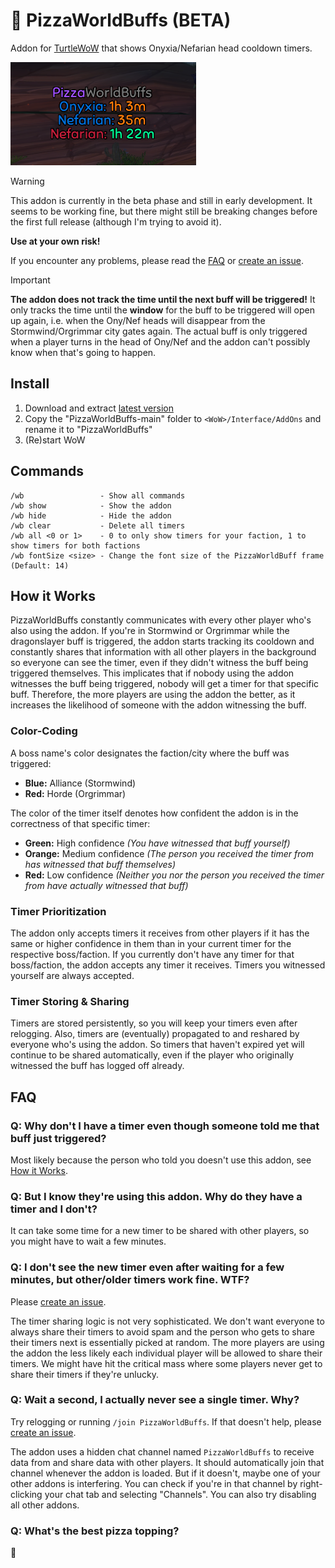 # 🍕 PizzaWorldBuffs (BETA)

Addon for [TurtleWoW](https://turtle-wow.org) that shows Onyxia/Nefarian head cooldown timers.

<img src="img/frame.png">

> [!WARNING]  
>
> This addon is currently in the beta phase and still in early development. It seems to be working
> fine, but there might still be breaking changes before the first full release (although I'm trying
> to avoid it).
>
> **Use at your own risk!**
>
> If you encounter any problems, please read the [FAQ](#faq) or 
> [create an issue](https://github.com/Pizzahawaiii/PizzaWorldBuffs/issues/new).

> [!IMPORTANT]
>
> **The addon does not track the time until the next buff will be triggered!** It only tracks the time
> until the **window** for the buff to be triggered will open up again, i.e. when the Ony/Nef heads
> will disappear from the Stormwind/Orgrimmar city gates again. The actual buff is only triggered when 
> a player turns in the head of Ony/Nef and the addon can't possibly know when that's going to happen.

## Install

1. Download and extract [latest version](https://github.com/Pizzahawaiii/PizzaWorldBuffs/archive/main.zip)
2. Copy the "PizzaWorldBuffs-main" folder to `<WoW>/Interface/AddOns` and rename it to "PizzaWorldBuffs"
3. (Re)start WoW

## Commands

```
/wb                 - Show all commands
/wb show            - Show the addon
/wb hide            - Hide the addon
/wb clear           - Delete all timers
/wb all <0 or 1>    - 0 to only show timers for your faction, 1 to show timers for both factions
/wb fontSize <size> - Change the font size of the PizzaWorldBuff frame (Default: 14)
```

## How it Works

PizzaWorldBuffs constantly communicates with every other player who's also using the addon. If you're
in Stormwind or Orgrimmar while the dragonslayer buff is triggered, the addon starts tracking its
cooldown and constantly shares that information with all other players in the background so everyone
can see the timer, even if they didn't witness the buff being triggered themselves. This implicates that
if nobody using the addon witnesses the buff being triggered, nobody will get a timer for that specific
buff. Therefore, the more players are using the addon the better, as it increases the likelihood of
someone with the addon witnessing the buff.

### Color-Coding

A boss name's color designates the faction/city where the buff was triggered:

- **Blue:** Alliance (Stormwind)
- **Red:** Horde (Orgrimmar)

The color of the timer itself denotes how confident the addon is in the correctness of that specific
timer:

- **Green:** High confidence *(You have witnessed that buff yourself)*
- **Orange:** Medium confidence *(The person you received the timer from has witnessed that buff themselves)*
- **Red:** Low confidence *(Neither you nor the person you received the timer from have actually witnessed that buff)*

### Timer Prioritization

The addon only accepts timers it receives from other players if it has the same or higher confidence
in them than in your current timer for the respective boss/faction. If you currently don't have any
timer for that boss/faction, the addon accepts any timer it receives. Timers you witnessed yourself
are always accepted.

### Timer Storing & Sharing

Timers are stored persistently, so you will keep your timers even after relogging. Also, timers are
(eventually) propagated to and reshared by everyone who's using the addon. So timers that haven't
expired yet will continue to be shared automatically, even if the player who originally witnessed
the buff has logged off already.

## FAQ

### Q: Why don't I have a timer even though someone told me that buff just triggered?

Most likely because the person who told you doesn't use this addon, see [How it Works](#how-it-works).

### Q: But I know they're using this addon. Why do they have a timer and I don't?

It can take some time for a new timer to be shared with other players, so you might have to wait a
few minutes.

### Q: I don't see the new timer even after waiting for a few minutes, but other/older timers work fine. WTF?

Please [create an issue](https://github.com/Pizzahawaiii/PizzaWorldBuffs/issues/new). 

The timer sharing logic is not very sophisticated. We don't want everyone to always share their 
timers to avoid spam and the person who gets to share their timers next is essentially picked at 
random. The more players are using the addon the less likely each individual player will be allowed 
to share their timers. We might have hit the critical mass where some players never get to share
their timers if they're unlucky.

### Q: Wait a second, I actually never see a single timer. Why?

Try relogging or running `/join PizzaWorldBuffs`. If that doesn't help, please 
[create an issue](https://github.com/Pizzahawaiii/PizzaWorldBuffs/issues/new).

The addon uses a hidden chat channel named `PizzaWorldBuffs` to receive data from and share data with
other players. It should automatically join that channel whenever the addon is loaded. But if it doesn't,
maybe one of your other addons is interfering. You can check if you're in that channel by right-clicking
your chat tab and selecting "Channels". You can also try disabling all other addons.

### Q: What's the best pizza topping?

🍍